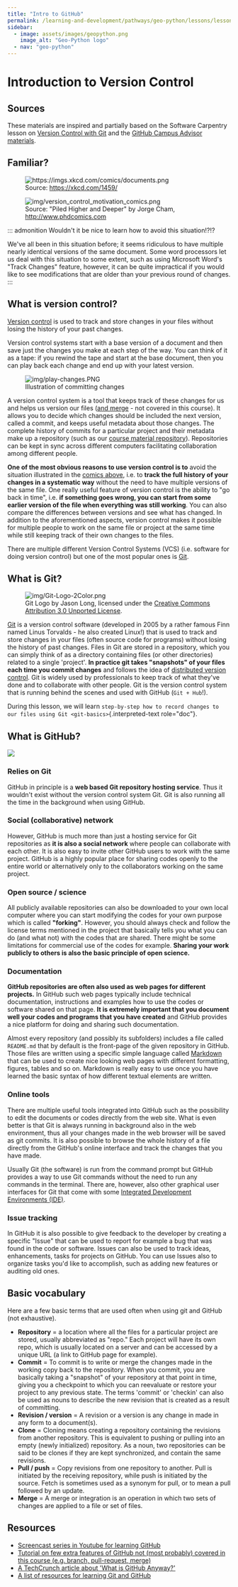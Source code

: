 ```yaml
---
title: "Intro to GitHub"
permalink: /learning-and-development/pathways/geo-python/lessons/lesson-2/intro-to-github/
sidebar:
  - image: assets/images/geopython.png
    image_alt: "Geo-Python logo"
  - nav: "geo-python"
---
```



# Introduction to Version Control

## Sources

These materials are inspired and partially based on the Software
Carpentry lesson on [Version Control with
Git](http://swcarpentry.github.io/git-novice/) and the [GitHub Campus
Advisor materials](https://education.github.com/teachers/advisors).

## Familiar?

<figure>
<img src="https://imgs.xkcd.com/comics/documents.png"
alt="https://imgs.xkcd.com/comics/documents.png" />
<figcaption>Source: <a
href="https://xkcd.com/1459/">https://xkcd.com/1459/</a></figcaption>
</figure>

<figure>
<img src="img/version_control_motivation_comics.png"
alt="img/version_control_motivation_comics.png" />
<figcaption>Source: "Piled Higher and Deeper" by Jorge Cham, <a
href="http://www.phdcomics.com">http://www.phdcomics.com</a></figcaption>
</figure>

::: admonition
Wouldn\'t it be nice to learn how to avoid this situation!?!?

We\'ve all been in this situation before; it seems ridiculous to have
multiple nearly identical versions of the same document. Some word
processors let us deal with this situation to some extent, such as using
Microsoft Word\'s \"Track Changes\" feature, however, it can be quite
impractical if you would like to see modifications that are older than
your previous round of changes.
:::

## What is version control?

[Version control](https://en.wikipedia.org/wiki/Version_control) is used
to track and store changes in your files without losing the history of
your past changes.

Version control systems start with a base version of a document and then
save just the changes you make at each step of the way. You can think of
it as a tape: if you rewind the tape and start at the base document,
then you can play back each change and end up with your latest version.

<figure>
<img src="img/play-changes.PNG" alt="img/play-changes.PNG" />
<figcaption>Illustration of committing changes</figcaption>
</figure>

A version control system is a tool that keeps track of these changes for
us and helps us version our files ([and
merge](https://en.wikipedia.org/wiki/Merge_(version_control)) - not
covered in this course). It allows you to decide which changes should be
included the next version, called a commit, and keeps useful metadata
about those changes. The complete history of commits for a particular
project and their metadata make up a repository (such as our [course
material repository](https://github.com/geo-python/site)). Repositories
can be kept in sync across different computers facilitating
collaboration among different people.

**One of the most obvious reasons to use version control is to** avoid
the situation illustrated in the [comics above](#familiar), i.e. to
**track the full history of your changes in a systematic way** without
the need to have multiple versions of the same file. One really useful
feature of version control is the ability to \"go back in time\", i.e.
**if something goes wrong, you can start from some earlier version of
the file when everything was still working**. You can also compare the
differences between versions and see what has changed. In addition to
the aforementioned aspects, version control makes it possible for
multiple people to work on the same file or project at the same time
while still keeping track of their own changes to the files.

There are multiple different Version Control Systems (VCS) (i.e.
software for doing version control) but one of the most popular ones is
[Git](https://en.wikipedia.org/wiki/Git_(software)).

## What is Git?

<figure>
<img src="img/Git-Logo-2Color.png" alt="img/Git-Logo-2Color.png" />
<figcaption>Git Logo by Jason Long, licensed under the <a
href="https://creativecommons.org/licenses/by/3.0/">Creative Commons
Attribution 3.0 Unported License</a>.</figcaption>
</figure>

[Git](https://en.wikipedia.org/wiki/Git_(software)) is a version control
software (developed in 2005 by a rather famous Finn named Linus
Torvalds - he also created Linux!) that is used to track and store
changes in your files (often source code for programs) without losing
the history of past changes. Files in Git are stored in a repository,
which you can simply think of as a directory containing files (or other
directories) related to a single \'project\'. **In practice git takes
\"snapshots\" of your files each time you commit changes** and follows
the idea of [distributed version
control](https://git-scm.com/book/en/v1/Getting-Started-About-Version-Control#Distributed-Version-Control-Systems).
Git is widely used by professionals to keep track of what they\'ve done
and to collaborate with other people. Git is the version control system
that is running behind the scenes and used with GitHub (`Git + Hub`!).

During this lesson, we will learn
`step-by-step how to record changes to our files using Git <git-basics>`{.interpreted-text
role="doc"}.

## What is GitHub?

![](img/GitHub_Logo.png)

### Relies on Git

GitHub in principle is a **web based Git repository hosting service**.
Thus it wouldn\'t exist without the version control system Git. Git is
also running all the time in the background when using GitHub.

### Social (collaborative) network

However, GitHub is much more than just a hosting service for Git
repositories as **it is also a social network** where people can
collaborate with each other. It is also easy to invite other GitHub
users to work with the same project. GitHub is a highly popular place
for sharing codes openly to the entire world or alternatively only to
the collaborators working on the same project.

### Open source / science

All publicly available repositories can also be downloaded to your own
local computer where you can start modifying the codes for your own
purpose which is called **\"forking\"**. However, you should always
check and follow the license terms mentioned in the project that
basically tells you what you can do (and what not) with the codes that
are shared. There might be some limitations for commercial use of the
codes for example. **Sharing your work publicly to others is also the
basic principle of open science.**

### Documentation

**GitHub repositories are often also used as web pages for different
projects.** In GitHub such web pages typically include technical
documentation, instructions and examples how to use the codes or
software shared on that page. **It is extremely important that you
document well your codes and programs that you have created** and GitHub
provides a nice platform for doing and sharing such documentation.

Almost every repository (and possibly its subfolders) includes a file
called `README.md` that by default is the front-page of the given
repository in GitHub. Those files are written using a specific simple
language called
[Markdown](https://daringfireball.net/projects/markdown/) that can be
used to create nice looking web pages with different formatting,
figures, tables and so on. Markdown is really easy to use once you have
learned the basic syntax of how different textual elements are written.

### Online tools

There are multiple useful tools integrated into GitHub such as the
possibility to edit the documents or codes directly from the web site.
What is even better is that Git is always running in background also in
the web environment, thus all your changes made in the web browser will
be saved as git commits. It is also possible to browse the whole history
of a file directly from the GitHub\'s online interface and track the
changes that you have made.

Usually Git (the software) is run from the command prompt but GitHub
provides a way to use Git commands without the need to run any commands
in the terminal. There are, however, also other graphical user
interfaces for Git that come with some [Integrated Development
Environments
(IDE)](https://en.wikipedia.org/wiki/Integrated_development_environment).

### Issue tracking

In GitHub it is also possible to give feedback to the developer by
creating a specific \"Issue\" that can be used to report for example a
bug that was found in the code or software. Issues can also be used to
track ideas, enhancements, tasks for projects on GitHub. You can use
Issues also to organize tasks you\'d like to accomplish, such as adding
new features or auditing old ones.

## Basic vocabulary

Here are a few basic terms that are used often when using git and GitHub
(not exhaustive).

-   **Repository** = a location where all the files for a particular
    project are stored, usually abbreviated as \"repo.\" Each project
    will have its own repo, which is usually located on a server and can
    be accessed by a unique URL (a link to GitHub page for example).
-   **Commit** = To commit is to write or merge the changes made in the
    working copy back to the repository. When you commit, you are
    basically taking a \"snapshot\" of your repository at that point in
    time, giving you a checkpoint to which you can reevaluate or restore
    your project to any previous state. The terms \'commit\' or
    \'checkin\' can also be used as nouns to describe the new revision
    that is created as a result of committing.
-   **Revision / version** = A revision or a version is any change in
    made in any form to a document(s).
-   **Clone** = Cloning means creating a repository containing the
    revisions from another repository. This is equivalent to pushing or
    pulling into an empty (newly initialized) repository. As a noun, two
    repositories can be said to be clones if they are kept synchronized,
    and contain the same revisions.
-   **Pull / push** = Copy revisions from one repository to another.
    Pull is initiated by the receiving repository, while push is
    initiated by the source. Fetch is sometimes used as a synonym for
    pull, or to mean a pull followed by an update.
-   **Merge** = A merge or integration is an operation in which two sets
    of changes are applied to a file or set of files.

## Resources

-   [Screencast series in Youtube for learning
    GitHub](https://www.youtube.com/playlist?list=PL4Q4HssKcxYsTuqUUvEHJ8XxOVOHTSmle)
-   [Tutorial on few extra features of GitHub not (most probably)
    covered in this course (e.g. branch, pull-request,
    merge)](https://guides.github.com/activities/hello-world/)
-   [A TechCrunch article about \'What is GitHub
    Anyway?\'](https://techcrunch.com/2012/07/14/what-exactly-is-github-anyway/)
-   [A list of resources for learning Git and
    GitHub](https://help.github.com/articles/good-resources-for-learning-git-and-github/)
